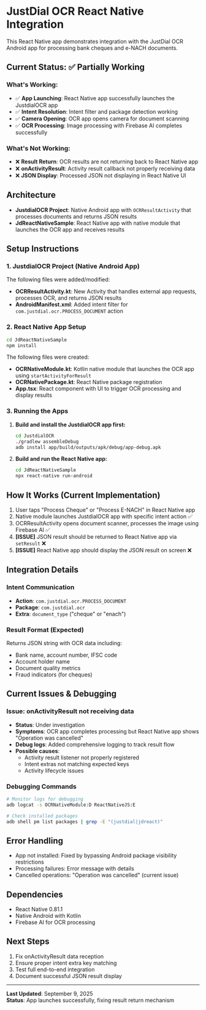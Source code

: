 # JustDial OCR React Native Integration

This React Native app demonstrates integration with the JustDial OCR Android app for processing bank cheques and e-NACH documents.

## Current Status: ✅ Partially Working

### What's Working:
- ✅ **App Launching**: React Native app successfully launches the JustdialOCR app
- ✅ **Intent Resolution**: Intent filter and package detection working
- ✅ **Camera Opening**: OCR app opens camera for document scanning
- ✅ **OCR Processing**: Image processing with Firebase AI completes successfully

### What's Not Working:
- ❌ **Result Return**: OCR results are not returning back to React Native app
- ❌ **onActivityResult**: Activity result callback not properly receiving data
- ❌ **JSON Display**: Processed JSON not displaying in React Native UI

## Architecture

- **JustdialOCR Project**: Native Android app with `OCRResultActivity` that processes documents and returns JSON results
- **JdReactNativeSample**: React Native app with native module that launches the OCR app and receives results

## Setup Instructions

### 1. JustdialOCR Project (Native Android App)
The following files were added/modified:

- **OCRResultActivity.kt**: New Activity that handles external app requests, processes OCR, and returns JSON results
- **AndroidManifest.xml**: Added intent filter for `com.justdial.ocr.PROCESS_DOCUMENT` action

### 2. React Native App Setup

```bash
cd JdReactNativeSample
npm install
```

The following files were created:
- **OCRNativeModule.kt**: Kotlin native module that launches the OCR app using `startActivityForResult`
- **OCRNativePackage.kt**: React Native package registration
- **App.tsx**: React component with UI to trigger OCR processing and display results

### 3. Running the Apps

1. **Build and install the JustdialOCR app first:**
   ```bash
   cd JustdialOCR
   ./gradlew assembleDebug
   adb install app/build/outputs/apk/debug/app-debug.apk
   ```

2. **Build and run the React Native app:**
   ```bash
   cd JdReactNativeSample
   npx react-native run-android
   ```

## How It Works (Current Implementation)

1. User taps "Process Cheque" or "Process E-NACH" in React Native app
2. Native module launches JustdialOCR app with specific intent action ✅
3. OCRResultActivity opens document scanner, processes the image using Firebase AI ✅
4. **[ISSUE]** JSON result should be returned to React Native app via `setResult` ❌
5. **[ISSUE]** React Native app should display the JSON result on screen ❌

## Integration Details

### Intent Communication
- **Action**: `com.justdial.ocr.PROCESS_DOCUMENT`
- **Package**: `com.justdial.ocr`
- **Extra**: `document_type` ("cheque" or "enach")

### Result Format (Expected)
Returns JSON string with OCR data including:
- Bank name, account number, IFSC code
- Account holder name
- Document quality metrics
- Fraud indicators (for cheques)

## Current Issues & Debugging

### Issue: onActivityResult not receiving data
- **Status**: Under investigation
- **Symptoms**: OCR app completes processing but React Native app shows "Operation was cancelled"
- **Debug logs**: Added comprehensive logging to track result flow
- **Possible causes**: 
  - Activity result listener not properly registered
  - Intent extras not matching expected keys
  - Activity lifecycle issues

### Debugging Commands
```bash
# Monitor logs for debugging
adb logcat -s OCRNativeModule:D ReactNativeJS:E

# Check installed packages
adb shell pm list packages | grep -E "(justdial|jdreact)"
```

## Error Handling
- App not installed: Fixed by bypassing Android package visibility restrictions
- Processing failures: Error message with details
- Cancelled operations: "Operation was cancelled" (current issue)

## Dependencies
- React Native 0.81.1
- Native Android with Kotlin
- Firebase AI for OCR processing

## Next Steps
1. Fix onActivityResult data reception
2. Ensure proper intent extra key matching
3. Test full end-to-end integration
4. Document successful JSON result display

---
**Last Updated**: September 9, 2025  
**Status**: App launches successfully, fixing result return mechanism